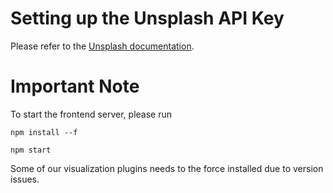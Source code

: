# Setting up the Unsplash API Key
Please refer to the [Unsplash documentation](https://unsplash.com/documentation#creating-a-developer-account).

# Important Note
To start the frontend server, please run

`npm install --f`

`npm start`

Some of our visualization plugins needs to the force installed due to version issues.
